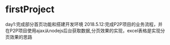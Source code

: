 # firstProject
day1:完成部分首页功能和搭建开发环境
2018.5.12:完成P2P项目的业务流程，并在P2P项目使用ajax从nodejs后台获取数据,分页效果的实现，excel表格是实现分页效果的思路
